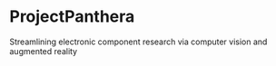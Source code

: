 # ProjectPanthera
Streamlining electronic component research via computer vision and augmented reality
